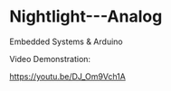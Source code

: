 # Nightlight---Analog
Embedded Systems & Arduino

Video Demonstration:

https://youtu.be/DJ_Om9Vch1A
